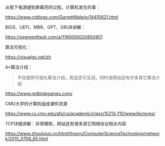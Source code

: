 从按下电源键到屏幕亮的过程，计算机发生的事：

https://www.cnblogs.com/GarrettWale/p/14410621.html

BIOS、UEFI、MBR、GPT、GRUB讲解：

https://segmentfault.com/a/1190000020850901

算法可视化：

https://visualgo.net/zh

A*算法介绍：

> 不仅提供可视化算法介绍，而且还可互动，同时该网站还有许多其它算法介绍

https://www.redblobgames.com/

CMU大学的计算机组成课件资源

https://www.cs.cmu.edu/afs/cs/academic/class/15213-f10/www/lectures/

TCP详细讲解：非常硬核，网站还有很多其它网络协议相关内容

https://www.zhoulujun.cn/html/theory/ComputerScienceTechnology/network/2015_0708_65.html